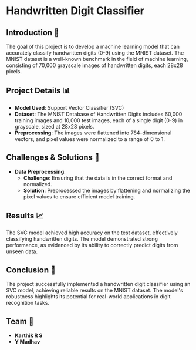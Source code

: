 # Handwritten Digit Classifier

## Introduction 📘

The goal of this project is to develop a machine learning model that can accurately classify handwritten digits (0-9) using the MNIST dataset. The MNIST dataset is a well-known benchmark in the field of machine learning, consisting of 70,000 grayscale images of handwritten digits, each 28x28 pixels.

## Project Details 📊

- **Model Used**: Support Vector Classifier (SVC)
- **Dataset**: The MNIST Database of Handwritten Digits includes 60,000 training images and 10,000 test images, each of a single digit (0-9) in grayscale, sized at 28x28 pixels.
- **Preprocessing**: The images were flattened into 784-dimensional vectors, and pixel values were normalized to a range of 0 to 1.

## Challenges & Solutions 🚧

- **Data Preprocessing**:
  - **Challenge**: Ensuring that the data is in the correct format and normalized.
  - **Solution**: Preprocessed the images by flattening and normalizing the pixel values to ensure efficient model training.

## Results 📈

The SVC model achieved high accuracy on the test dataset, effectively classifying handwritten digits. The model demonstrated strong performance, as evidenced by its ability to correctly predict digits from unseen data.

## Conclusion 📝

The project successfully implemented a handwritten digit classifier using an SVC model, achieving reliable results on the MNIST dataset. The model's robustness highlights its potential for real-world applications in digit recognition tasks.

## Team 👥

- **Karthik R S**
- **Y Madhav**
